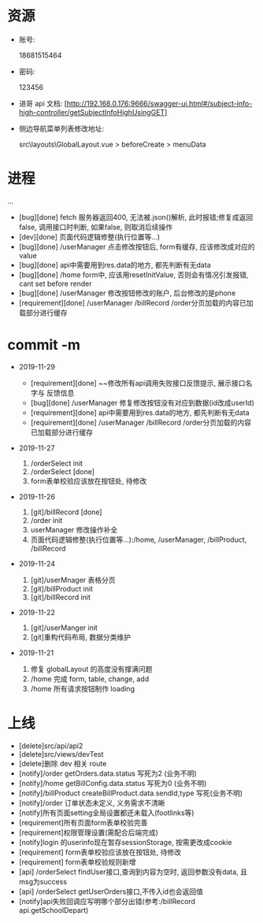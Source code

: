 # 资源
- 账号:

  18681515464

- 密码:

  123456

- 进哥 api 文档:
  [http://192.168.0.176:9666/swagger-ui.html#/subject-info-high-controller/getSubjectInfoHighUsingGET]

- 侧边导航菜单列表修改地址:

  src\layouts\GlobalLayout.vue > beforeCreate > menuData

# 进程
  ...
  - [bug][done] fetch 服务器返回400, 无法被.json()解析, 此时报错;修复成返回false, 调用接口时判断, 如果false, 则取消后续操作
  - [dev][done] 页面代码逻辑修整(执行位置等...)
  - [bug][done] /userManager 点击修改按钮后, form有缓存, 应该修改成对应的value
  - [bug][done] api中需要用到res.data的地方, 都先判断有无data
  - [bug][done] /home form中, 应该用resetInitValue, 否则会有情况引发报错, cant set before render
  - [bug][done] /userManager 修改按钮修改的账户, 后台修改的是phone
  - [requirement][done] /userManager /billRecord /order分页加载的内容已加载部分进行缓存
# commit -m

- 2019-11-29 

  - [requirement][done] ~~修改所有api调用失败接口反馈提示, 展示接口名字与 反馈信息
  - [bug][done] /userManager 修复修改按钮没有对应到数据(id改成userId)
  - [requirement][done] api中需要用到res.data的地方, 都先判断有无data
  - [requirement][done] /userManager /billRecord /order分页加载的内容已加载部分进行缓存
  
- 2019-11-27

  1. /orderSelect init
  2. /orderSelect [done]
  3. form表单校验应该放在按钮处, 待修改

- 2019-11-26 

  1. [git]/billRecord [done]
  2. /order init
  3. userManager 修改操作补全
  4. 页面代码逻辑修整(执行位置等...):/home, /userManager, /billProduct, /billRecord

- 2019-11-24 

  1. [git]/userMnager 表格分页 
  2. [git]/billProduct init
  3. [git]/billRecord init

- 2019-11-22 
  1. [git]/userManger init
  2. [git]重构代码布局, 数据分类维护

- 2019-11-21 

  1. 修复 globalLayout 的高度没有撑满问题
  2. /home 完成 form, table, change, add
  3. /home 所有请求按钮制作 loading

# 上线

- [delete]src/api/api2
- [delete]src/views/devTest
- [delete]删除 dev 相关 route
- [notify]/order getOrders.data.status 写死为2 (业务不明)
- [notify]/home getBillConfig.data.status 写死为0 (业务不明)
- [notify]/billProduct createBillProduct.data.sendId,type 写死(业务不明)
- [notify]/order 订单状态未定义, 义务需求不清晰
- [notify]所有页面setting全局设置都还未载入(footlinks等)
- [requirement]所有页面form表单校验完善
- [requirement]权限管理设置(需配合后端完成)
- [notify]login 的userinfo现在暂存sessionStorage, 按需更改成cookie
- [requirement] form表单校验应该放在按钮处, 待修改
- [requirement] form表单校验规则新增
- [api] /orderSelect findUser接口,查询到内容为空时, 返回参数没有data, 且msg为success
- [api] /orderSelect getUserOrders接口,不传入id也会返回值
- [notify]api失败回调应写明哪个部分出错(参考:/billRecord api.getSchoolDepart)